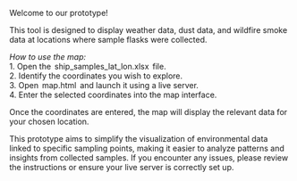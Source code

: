 Welcome to our prototype!  

This tool is designed to display weather data, dust data, and wildfire smoke data at locations where sample flasks were collected.  

*How to use the map:*  
1.⁠ ⁠Open the ⁠ ship_samples_lat_lon.xlsx ⁠ file.  
2.⁠ ⁠Identify the coordinates you wish to explore.  
3.⁠ ⁠Open ⁠ map.html ⁠ and launch it using a live server.  
4.⁠ ⁠Enter the selected coordinates into the map interface.  

Once the coordinates are entered, the map will display the relevant data for your chosen location.  

This prototype aims to simplify the visualization of environmental data linked to specific sampling points, making it easier to analyze patterns and insights from collected samples. If you encounter any issues, please review the instructions or ensure your live server is correctly set up.
